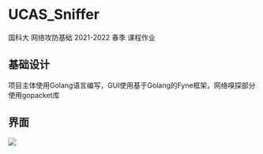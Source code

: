 # UCAS_Sniffer
国科大 网络攻防基础 2021-2022 春季 课程作业

## 基础设计

项目主体使用Golang语言编写，GUI使用基于Golang的Fyne框架，网络嗅探部分使用gopacket库

## 界面

![](https://img.tangent.ink/5eb52b12e466e8ffff912f38f0df16e.png)
